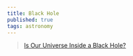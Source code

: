 ```yaml
---
title: Black Hole
published: true
tags: astronomy
---
```

> [Is Our Universe Inside a Black Hole?](https://www.youtube.com/watch?v=vKeCr-MAyH4)
